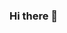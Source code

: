 ### Hi there 👋

<!--
**kaicolo25/kaicolo25** is a ✨ _special_ ✨ repository because its `README.md` (this file) appears on your GitHub profile.

Here are some ideas to get you started:

<!--START_SECTION:feed-->
<!--END_SECTION:feed-->
